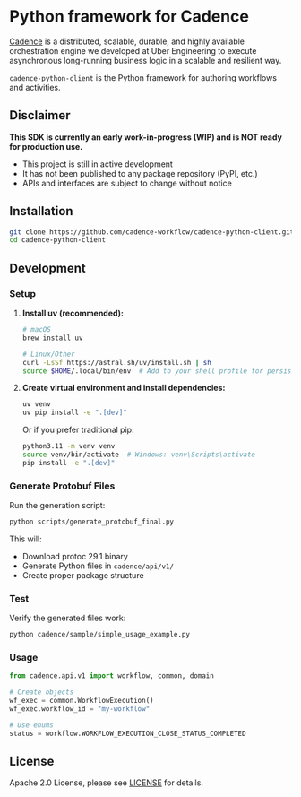 # Python framework for Cadence

[Cadence](https://github.com/uber/cadence) is a distributed, scalable, durable, and highly available orchestration engine we developed at Uber Engineering to execute asynchronous long-running business logic in a scalable and resilient way.

`cadence-python-client` is the Python framework for authoring workflows and activities.

## Disclaimer
**This SDK is currently an early work-in-progress (WIP) and is NOT ready for production use.**

- This project is still in active development
- It has not been published to any package repository (PyPI, etc.)
- APIs and interfaces are subject to change without notice

## Installation

```bash
git clone https://github.com/cadence-workflow/cadence-python-client.git
cd cadence-python-client
```

## Development

### Setup

1. **Install uv (recommended):**
   ```bash
   # macOS
   brew install uv
   
   # Linux/Other
   curl -LsSf https://astral.sh/uv/install.sh | sh
   source $HOME/.local/bin/env  # Add to your shell profile for persistence
   ```

2. **Create virtual environment and install dependencies:**
   ```bash
   uv venv
   uv pip install -e ".[dev]"
   ```

   Or if you prefer traditional pip:
   ```bash
   python3.11 -m venv venv
   source venv/bin/activate  # Windows: venv\Scripts\activate
   pip install -e ".[dev]"
   ```

### Generate Protobuf Files

Run the generation script:
```bash
python scripts/generate_protobuf_final.py
```

This will:
- Download protoc 29.1 binary
- Generate Python files in `cadence/api/v1/`
- Create proper package structure

### Test

Verify the generated files work:
```bash
python cadence/sample/simple_usage_example.py
```

### Usage

```python
from cadence.api.v1 import workflow, common, domain

# Create objects
wf_exec = common.WorkflowExecution()
wf_exec.workflow_id = "my-workflow"

# Use enums
status = workflow.WORKFLOW_EXECUTION_CLOSE_STATUS_COMPLETED
```

## License

Apache 2.0 License, please see [LICENSE](LICENSE) for details.
